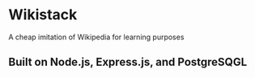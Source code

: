 # Wikistack
A cheap imitation of Wikipedia for learning purposes

## Built on Node.js, Express.js, and PostgreSQGL

